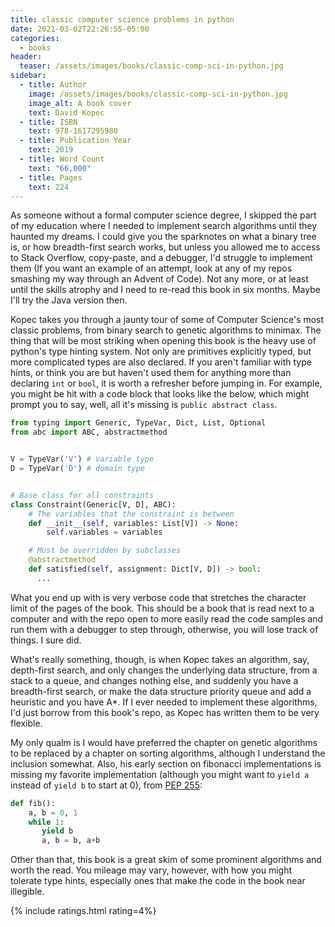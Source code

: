 ```yaml
---
title: classic computer science problems in python
date: 2021-03-02T22:26:55-05:00
categories:
  - books
header:
  teaser: /assets/images/books/classic-comp-sci-in-python.jpg
sidebar:
  - title: Author
    image: /assets/images/books/classic-comp-sci-in-python.jpg
    image_alt: A book cover
    text: David Kopec
  - title: ISBN
    text: 978-1617295980
  - title: Publication Year
    text: 2019
  - title: Word Count
    text: "66,000"
  - title: Pages
    text: 224
---
```


As someone without a formal computer science degree, I skipped the part of my education where I needed to implement search algorithms until they haunted my dreams. I could give you the sparknotes on what a binary tree is, or how breadth-first search works, but unless you allowed me to access to Stack Overflow, copy-paste, and a debugger, I'd struggle to implement them (If you want an example of an attempt, look at any of my repos smashing my way through an Advent of Code). Not any more, or at least until the skills atrophy and I need to re-read this book in six months. Maybe I'll try the Java version then.

Kopec takes you through a jaunty tour of some of Computer Science's most classic problems, from binary search to genetic algorithms to minimax. The thing that will be most striking when opening this book is the heavy use of python's type hinting system. Not only are primitives explicitly typed, but more complicated types are also declared. If you aren't familiar with type hints, or think you are but haven't used them for anything more than declaring `int` or `bool`, it is worth a refresher before jumping in. For example, you might be hit with a code block that looks like the below, which might prompt you to say, well, all it's missing is `public abstract class`.

```python
from typing import Generic, TypeVar, Dict, List, Optional
from abc import ABC, abstractmethod


V = TypeVar('V') # variable type
D = TypeVar('D') # domain type


# Base class for all constraints
class Constraint(Generic[V, D], ABC):
    # The variables that the constraint is between
    def __init__(self, variables: List[V]) -> None:
        self.variables = variables

    # Must be overridden by subclasses
    @abstractmethod
    def satisfied(self, assignment: Dict[V, D]) -> bool:
      ...
```

What you end up with is very verbose code that stretches the character limit of the pages of the book. This should be a book that is read next to a computer and with the repo open to more easily read the code samples and run them with a debugger to step through, otherwise, you will lose track of things. I sure did.

What's really something, though, is when Kopec takes an algorithm, say, depth-first search, and only changes the underlying data structure, from a stack to a queue, and changes nothing else, and suddenly you have a breadth-first search, or make the data structure priority queue and add a heuristic and you have A*. If I ever needed to implement these algorithms, I'd just borrow from this book's repo, as Kopec has written them to be very flexible.

My only qualm is I would have preferred the chapter on genetic algorithms to be replaced by a chapter on sorting algorithms, although I understand the inclusion somewhat. Also, his early section on fibonacci implementations is missing my favorite implementation (although you might want to `yield a` instead of `yield b` to start at 0), from [PEP 255](https://www.python.org/dev/peps/pep-0255/):

```python
def fib():
    a, b = 0, 1
    while 1:
       yield b
       a, b = b, a+b
```

Other than that, this book is a great skim of some prominent algorithms and worth the read. You mileage may vary, however, with how you might tolerate type hints, especially ones that make the code in the book near illegible.

{% include ratings.html rating=4%}